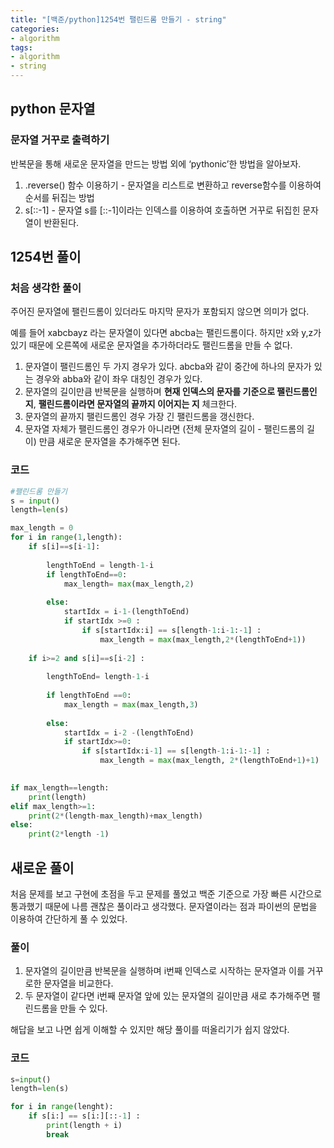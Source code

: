 ```yaml
---
title: "[백준/python]1254번 팰린드롬 만들기 - string"
categories:
- algorithm
tags:
- algorithm
- string
---
```


## python 문자열

### 문자열 거꾸로 출력하기

반복문을 통해 새로운 문자열을 만드는 방법 외에 ‘pythonic’한 방법을 알아보자.

1. .reverse() 함수 이용하기 - 문자열을 리스트로 변환하고 reverse함수를 이용하여 순서를 뒤집는 방법
2. s[::-1] - 문자열 s를 [::-1]이라는 인덱스를 이용하여 호출하면 거꾸로 뒤집힌 문자열이 반환된다.

## 1254번 풀이

### 처음 생각한 풀이

주어진 문자열에 팰린드롬이 있더라도 마지막 문자가 포함되지 않으면 의미가 없다. 

예를 들어 xabcbayz 라는 문자열이 있다면 abcba는 팰린드롬이다. 하지만 x와 y,z가 있기 때문에 오른쪽에 새로운 문자열을 추가하더라도 팰린드롬을 만들 수 없다. 

1. 문자열이 팰린드롬인  두 가지 경우가 있다. abcba와 같이 중간에 하나의 문자가 있는 경우와 abba와 같이 좌우 대칭인 경우가 있다.
2. 문자열의 길이만큼 반복문을 실행하며 **현재 인덱스의 문자를 기준으로 팰린드롬인지**, **팰린드롬이라면 문자열의 끝까지 이어지는 지** 체크한다.
3. 문자열의 끝까지 팰린드롬인 경우 가장 긴 팰린드롬을 갱신한다.
4. 문자열 자체가 팰린드롬인 경우가 아니라면 (전체 문자열의 길이 - 팰린드롬의 길이) 만큼 새로운 문자열을 추가해주면 된다.

### 코드

```python
#팰린드롬 만들기
s = input()
length=len(s)

max_length = 0
for i in range(1,length):
    if s[i]==s[i-1]:
        
        lengthToEnd = length-1-i
        if lengthToEnd==0:
            max_length= max(max_length,2)
            
        else:
            startIdx = i-1-(lengthToEnd)
            if startIdx >=0 :
                if s[startIdx:i] == s[length-1:i-1:-1] :
                    max_length = max(max_length,2*(lengthToEnd+1))
                
    if i>=2 and s[i]==s[i-2] :
        
        lengthToEnd= length-1-i
        
        if lengthToEnd ==0:
            max_length = max(max_length,3)
            
        else:
            startIdx = i-2 -(lengthToEnd)
            if startIdx>=0:
                if s[startIdx:i-1] == s[length-1:i-1:-1] :
                    max_length = max(max_length, 2*(lengthToEnd+1)+1)
    

if max_length==length:
    print(length)
elif max_length>=1:
    print(2*(length-max_length)+max_length)
else:
    print(2*length -1)
```

## 새로운 풀이

처음 문제를 보고 구현에 초점을 두고 문제를 풀었고 백준 기준으로 가장 빠른 시간으로 통과했기 때문에 나름 괜찮은 풀이라고 생각했다. 문자열이라는 점과 파이썬의 문법을 이용하여 간단하게 풀 수 있었다.

### 풀이

1. 문자열의 길이만큼 반복문을 실행하며 i번째 인덱스로 시작하는 문자열과 이를 거꾸로한 문자열을 비교한다. 
2. 두 문자열이 같다면 i번째 문자열 앞에 있는 문자열의 길이만큼 새로 추가해주면 팰린드롬을 만들 수 있다.

해답을 보고 나면 쉽게 이해할 수 있지만 해당 풀이를 떠올리기가 쉽지 않았다.

### 코드

```python
s=input()
length=len(s)

for i in range(lenght):
	if s[i:] == s[i:][::-1] :
		print(length + i)
		break
```
